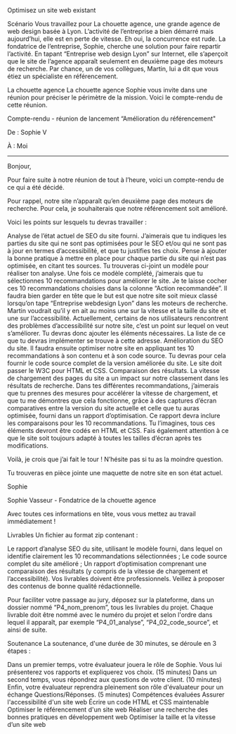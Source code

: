 Optimisez un site web existant

Scénario
Vous travaillez pour La chouette agence, une grande agence de web design basée à Lyon. L’activité de l’entreprise a bien démarré mais aujourd’hui, elle est en perte de vitesse. Eh oui, la concurrence est rude. La fondatrice de l’entreprise, Sophie, cherche une solution pour faire repartir l’activité. En tapant “Entreprise web design Lyon” sur Internet, elle s’aperçoit que le site de l’agence apparaît seulement en deuxième page des moteurs de recherche. Par chance, un de vos collègues, Martin, lui a dit que vous étiez un spécialiste en référencement.

 

La chouette agence
La chouette agence 
Sophie vous invite dans une réunion pour préciser le périmètre de la mission. Voici le compte-rendu de cette réunion.

 

Compte-rendu - réunion de lancement “Amélioration du référencement"

 De : Sophie V 

À : Moi

--------------------------------------------------------------------------------------------------

Bonjour,

Pour faire suite à notre réunion de tout à l’heure, voici un compte-rendu de ce qui a été décidé.

Pour rappel, notre site n’apparaît qu’en deuxième page des moteurs de recherche. Pour cela, je souhaiterais que notre référencement soit amélioré.

Voici les points sur lesquels tu devras travailler : 

Analyse de l’état actuel de SEO du site fourni. J’aimerais que tu indiques les parties du site qui ne sont pas optimisées pour le SEO et/ou qui ne sont pas à jour en termes d’accessibilité, et que tu justifies tes choix. Pense à ajouter la bonne pratique à mettre en place pour chaque partie du site qui n’est pas optimisée, en citant tes sources. Tu trouveras ci-joint un modèle pour réaliser ton analyse. Une fois ce modèle complété, j’aimerais que tu sélectionnes 10 recommandations pour améliorer le site. Je te laisse cocher ces 10 recommandations choisies dans la colonne “Action recommandée”.
Il faudra bien garder en tête que le but est que notre site soit mieux classé lorsqu’on tape “Entreprise webdesign Lyon” dans les moteurs de recherche. Martin voudrait qu’il y en ait au moins une sur la vitesse et la taille du site et une sur l’accessibilité. Actuellement, certains de nos utilisateurs rencontrent des problèmes d’accessibilité sur notre site, c’est un point sur lequel on veut s’améliorer. Tu devras donc ajouter les éléments nécessaires. La liste de ce que tu devras implémenter se trouve à cette adresse.
Amélioration du SEO du site. Il faudra ensuite optimiser notre site en appliquant tes 10 recommandations à son contenu et à son code source. Tu devras pour cela fournir le code source complet de la version améliorée du site. Le site doit passer le W3C pour HTML et CSS.
Comparaison des résultats. La vitesse de chargement des pages du site a un impact sur notre classement dans les résultats de recherche. Dans tes différentes recommandations, j’aimerais que tu prennes des mesures pour accélérer la vitesse de chargement, et que tu me démontres que cela fonctionne, grâce à des captures d’écran comparatives entre la version du site actuelle et celle que tu auras optimisée, fourni dans un rapport d’optimisation. Ce rapport devra inclure les comparaisons pour les 10 recommandations.
Tu l’imagines, tous ces éléments devront être codés en HTML et CSS. Fais également attention à ce que le site soit toujours adapté à toutes les tailles d’écran après tes modifications.

Voilà, je crois que j’ai fait le tour ! N’hésite pas si tu as la moindre question.

Tu trouveras en pièce jointe une maquette de notre site en son état actuel.

Sophie

Sophie Vasseur - Fondatrice de la chouette agence

Avec toutes ces informations en tête, vous vous mettez au travail immédiatement !

Livrables
Un fichier au format zip contenant : 

Le rapport d’analyse SEO du site, utilisant le modèle fourni, dans lequel on identifie clairement les 10 recommandations sélectionnées ;
Le code source complet du site amélioré ;
Un rapport d’optimisation comprenant une comparaison des résultats (y compris de la vitesse de chargement et l’accessibilité).
Vos livrables doivent être professionnels. Veillez à proposer des contenus de bonne qualité rédactionnelle. 

Pour faciliter votre passage au jury, déposez sur la plateforme, dans un dossier nommé “P4_nom_prenom”, tous les livrables du projet. Chaque livrable doit être nommé avec le numéro du projet et selon l'ordre dans lequel il apparaît, par exemple “P4_01_analyse”, “P4_02_code_source”, et ainsi de suite.

Soutenance
La soutenance, d'une durée de 30 minutes, se déroule en 3 étapes :

Dans un premier temps, votre évaluateur jouera le rôle de Sophie. Vous lui présenterez vos rapports et expliquerez vos choix. (15 minutes)
Dans un second temps, vous répondrez aux questions de votre client. (10 minutes)
Enfin, votre évaluateur reprendra pleinement son rôle d'évaluateur pour un échange Questions/Réponses. (5 minutes)
Compétences évaluées
Assurer l'accessibilité d'un site web
Écrire un code HTML et CSS maintenable
Optimiser le référencement d'un site web
Réaliser une recherche des bonnes pratiques en développement web
Optimiser la taille et la vitesse d’un site web
